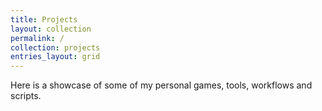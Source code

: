 ```yaml
---
title: Projects
layout: collection
permalink: /
collection: projects
entries_layout: grid
---
```


Here is a showcase of some of my personal games, tools, workflows and scripts.